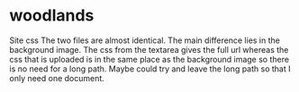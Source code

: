 # woodlands
Site css
The two files are almost identical. The main difference lies in the background image. The css from the textarea gives the full url whereas the css that is uploaded is in the same place as the background image so there is no need for a long path. Maybe could try and leave the long path so that I only need one document.
